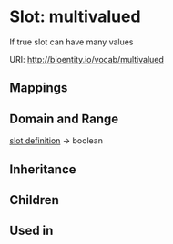 # Slot: multivalued


If true slot can have many values

URI: http://bioentity.io/vocab/multivalued
## Mappings

## Domain and Range

[slot definition](SlotDefinition.md) -> boolean
## Inheritance

## Children

## Used in

